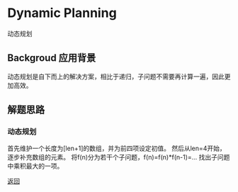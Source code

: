 # Dynamic Planning
动态规划

## Backgroud 应用背景
动态规划是自下而上的解决方案，相比于递归，子问题不需要再计算一遍，因此更加高效。

## 解题思路
### 动态规划
首先维护一个长度为[len+1]的数组，并为前四项设定初值。
然后从len=4开始，逐步补充数组的元素。
将f(n)分为若干个子问题，f(n)=f(n)*f(n-1)=...
找出子问题中乘积最大的一项。


[返回](./)